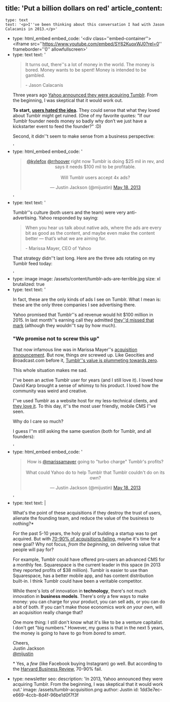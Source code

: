 title: 'Put a billion dollars on red'
article_content:
  -
    type: text
    text: '<p>I''ve been thinking about this conversation I had with Jason Calacanis in 2013.</p>'
  -
    type: html_embed
    embed_code: '<style>.embed-container { position: relative; padding-bottom: 56.25%; height: 0; overflow: hidden; max-width: 100%; } .embed-container iframe, .embed-container object, .embed-container embed { position: absolute; top: 0; left: 0; width: 100%; height: 100%; }</style><div class=''embed-container''><iframe src=''https://www.youtube.com/embed/SY62KuoxWJ0?rel=0'' frameborder=''0'' allowfullscreen></iframe></div>'
  -
    type: text
    text: '<blockquote><p>It turns out, there''s a lot of money in the world. The money is bored. Money wants to be spent! Money is intended to be gambled.</p><p>- Jason Calacanis</p></blockquote><p>Three years ago&nbsp;<a href="http://marissamayr.tumblr.com/post/50902274591/im-delighted-to-announce-that-weve-reached-an">Yahoo&nbsp;announced they were&nbsp;acquiring Tumblr</a>.&nbsp;From the beginning, I was skeptical that it would work out.</p><p><strong>To start,&nbsp;<a href="https://twitter.com/mijustin/status/336522440769417216">users hated the idea</a>.</strong> They could sense that what they loved about Tumblr might get ruined. (One of my favorite quotes: "If our Tumblr founder needs money so badly why don’t we just have a kickstarter event to feed the founder?" :D)</p><p>Second, it didn''t seem to make sense from a&nbsp;business perspective:</p>'
  -
    type: html_embed
    embed_code: '<blockquote class="twitter-tweet" align="center"><p lang="en" dir="ltr"><a href="https://twitter.com/kylefox?ref_src=twsrc%5Etfw">@kylefox</a> <a href="https://twitter.com/rrhoover?ref_src=twsrc%5Etfw">@rrhoover</a> right now Tumblr is doing $25 mil in rev, and says it needs $100 mil to be profitable.<br><br>Will Tumblr users accept 4x ads?</p>&mdash; Justin Jackson (@mijustin) <a href="https://twitter.com/mijustin/status/335783024098672641?ref_src=twsrc%5Etfw">May 18, 2013</a></blockquote> <script async src="https://platform.twitter.com/widgets.js" charset="utf-8"></script>'
  -
    type: text
    text: '<p>Tumblr''s culture (both users and the team) were very anti-advertising.&nbsp;Yahoo responded by saying:</p><blockquote><p>When you hear us talk about native ads, where the ads are every bit as good as the content, and maybe even make the content better — that’s what we are aiming for.</p><p>- Marissa Mayer, CEO of Yahoo</p></blockquote><p>That strategy didn''t last long. Here are the three&nbsp;ads rotating on my Tumblr feed today:</p>'
  -
    type: image
    image: /assets/content/tumblr-ads-are-terrible.jpg
    size: xl
    brutalized: true
  -
    type: text
    text: '<p>In fact, these are the only kinds of ads I see on Tumblr. What I mean is: these are the only&nbsp;three companies I see advertising there.</p><p>Yahoo promised that Tumblr''s ad revenue would hit $100 million in 2015.&nbsp;In last month''s earning call they admitted <a href="http://blogs.wsj.com/digits/2016/02/02/yahoo-writes-down-tumblrs-value-by-230-million/">they''d missed that mark</a>&nbsp;(although they wouldn''t say by how much).</p><h3>"We promise not to screw this up"</h3><p>That now infamous line was in Marissa Mayer''s <a href="http://marissamayr.tumblr.com/post/50902274591/im-delighted-to-announce-that-weve-reached-an">acquisition announcement</a>. But now, things&nbsp;<em>are&nbsp;</em>screwed up.&nbsp;Like Geocities and Broadcast.com before it, <a href="http://venturebeat.com/2016/03/02/as-tumblrs-value-heads-to-zero-a-look-at-where-it-ranks-among-yahoos-5-worst-acquisition-deals/">Tumblr''s value is plummeting towards zero</a>.</p><p>This whole situation makes me sad.</p><p>I''ve been an active Tumblr user for years (and I still love it). I&nbsp;loved how David Karp brought a sense of whimsy to his product. I loved how the community was weird and creative.</p><p>I''ve used Tumblr as a website host for my less-technical clients, and <a href="http://www.davetreadway.com/">they love it</a>. To this day, it''s the most user friendly, mobile CMS I''ve seen.</p><p>Why do I care so much?</p><p>I guess I''m still asking the same question (both for Tumblr, and all founders):</p>'
  -
    type: html_embed
    embed_code: '<blockquote class="twitter-tweet" align="center"><p lang="en" dir="ltr">How is <a href="https://twitter.com/marissamayer?ref_src=twsrc%5Etfw">@marissamayer</a> going to &quot;turbo charge&quot; Tumblr&#39;s profits? <br><br>What could Yahoo do to help Tumblr that Tumblr couldn&#39;t do on its own?</p>&mdash; Justin Jackson (@mijustin) <a href="https://twitter.com/mijustin/status/335605020106059776?ref_src=twsrc%5Etfw">May 18, 2013</a></blockquote> <script async src="https://platform.twitter.com/widgets.js" charset="utf-8"></script>'
  -
    type: text
    text: |
      <p>What's the point of these acquisitions if they&nbsp;destroy the trust of users, alienate the founding team, and reduce the value of the business to nothing?*</p><p>For the past 5-10 years, the holy grail of building a startup was to get acquired. But with&nbsp;<a href="https://hbr.org/2011/03/the-big-idea-the-new-ma-playbook">70-90%&nbsp;of acquisitions failing</a>, maybe it's time for a new goal? Why not focus,&nbsp;<em>from the beginning</em>, on delivering value that people will pay for?</p><p>For example,&nbsp;Tumblr could have offered&nbsp;pro-users&nbsp;an advanced CMS for a monthly fee. Squarespace is the current leader in this space (in 2013 they reported profits of $38 million). Tumblr is easier to use than Squarespace, has a better mobile app, and has content distribution built-in.&nbsp;I think Tumblr could have been a veritable&nbsp;competitor.</p><p>While there's lots of innovation in <strong>technology</strong>, there's not much innovation in <strong>business models</strong>. There's only a few ways to make money: you can charge for your product, you can sell ads, or you can do a bit of both. If you can't make those economics work&nbsp;<em>on your own</em>, will an acquisition&nbsp;really change that?</p><p>One more thing: I still don't know what it's like to be a venture capitalist. I don't get "big numbers." However, my guess is that in the next 5 years, the money is going to have to go from&nbsp;<em>bored</em> to&nbsp;<em>smart</em>.</p><p>Cheers,<br>
      Justin Jackson<br>
      <a href="https://twitter.com/mijustin">@mijustin</a></p><p>*&nbsp;Yes, a&nbsp;<em>few</em>&nbsp;(like Facebook buying Instagram) go well. But according to the <a href="https://hbr.org/2011/03/the-big-idea-the-new-ma-playbook">Harvard Business Review</a>, 70-90% fail.</p>
  -
    type: newsletter
seo:
  description: 'In 2013, Yahoo announced they were acquiring Tumblr. From the beginning, I was skeptical that it would work out.'
  image: /assets/tumblr-acquisition.png
author: Justin
id: 1dd3e7ec-e669-4ccb-8d4f-96be1d0f7f3f
